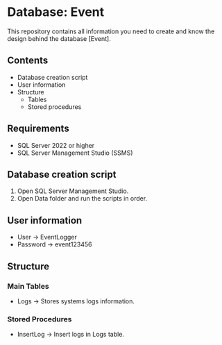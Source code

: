 # Database: Event

This repository contains all information you need to create and know the design behind the database [Event].

## Contents

- Database creation script
- User information
- Structure
	- Tables
	- Stored procedures

## Requirements

- SQL Server 2022 or higher
- SQL Server Management Studio (SSMS)

## Database creation script

1. Open SQL Server Management Studio.
2. Open Data folder and run the scripts in order.

## User information

- User -> EventLogger
- Password -> event123456

## Structure

### Main Tables

- Logs -> Stores systems logs information.

### Stored Procedures

- InsertLog -> Insert logs in Logs table.